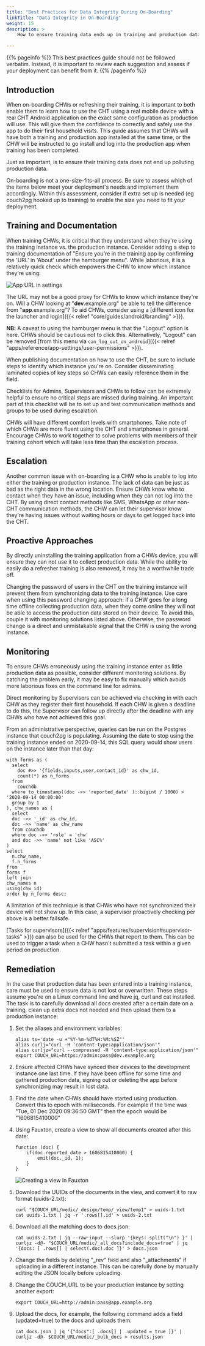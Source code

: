```yaml
---
title: "Best Practices for Data Integrity During On-Boarding"
linkTitle: "Data Integrity in On-Boarding"
weight: 15
description: >
    How to ensure training data ends up in training and production data ends up production.

---
```


{{% pageinfo %}}
This best practices guide should not be followed verbatim.  Instead, it is important to review each suggestion and assess if your deployment can benefit from it.
{{% /pageinfo %}}

## Introduction

When on-boarding CHWs or refreshing their training, it is important to both enable them to learn how to use the CHT using a real mobile device with a real CHT Android application on the exact same configuration as production will use. This will give them the confidence to correctly and safely use the app to do their first household visits. This guide assumes that CHWs will have both a training and production app installed at the same time, or the CHW will be instructed to go install and log into the production app when training has been completed.

Just as important, is to ensure their training data does not end up polluting production data.

On-boarding is not a one-size-fits-all process. Be sure to assess which of the items below meet your deployment's needs and implement them accordingly. Within this assessment, consider if extra set up is needed (eg couch2pg hooked up to training) to enable the size you need to fit your deployment.

## Training and Documentation

When training CHWs, it is critical that they understand when they're using the training instance vs. the production instance. Consider adding a step to training documentation of "Ensure you're in the training app by confirming the 'URL' in 'About' under the hamburger menu". While laborious, it is a relatively quick check which empowers the CHW to know which instance they're using:

![App URL in settings](app.url.png)

The URL may not be a good proxy for CHWs to know which instance they're on. Will a CHW looking at  "**dev**.example.org" be able to tell the difference from "**app**.example.org"? To aid  CHWs, consider using a [different icon for the launcher and login]({{< relref "core/guides/android/branding" >}}).

**NB:** A caveat to using the hamburger menu is that the "Logout" option is here. CHWs should be cautious not to click this. Alternatively, "Logout" can be removed [from this menu via `can_log_out_on_android`]({{< relref "apps/reference/app-settings/user-permissions" >}}).

When publishing documentation on how to use the CHT, be sure to include steps to identify which instance you're on. Consider disseminating laminated copies of key steps so CHWs can easily reference them in the field.

Checklists for Admins, Supervisors and CHWs to follow can be extremely helpful to ensure no critical steps are missed during training. An important part of this checklist will be to set up and test communication methods and groups to be used during escalation.

CHWs will have different comfort levels with smartphones. Take note of which CHWs are more fluent using the CHT and smartphones in general. Encourage CHWs to work together to solve problems with members of their training cohort which will take less time than the escalation process.

## Escalation

Another common issue with on-boarding is a CHW who is unable to log into either the training or production instance. The lack of data can be just as bad as the right data in the wrong location. Ensure CHWs know who to contact when they have an issue, including when they can not log into the CHT. By using direct contact methods like SMS, WhatsApp or other non-CHT communication methods, the CHW can let their supervisor know they're having issues without waiting hours or days to get logged back into the CHT.

## Proactive Approaches

By directly uninstalling the training application from a CHWs device, you will ensure they can not use it to collect production data. While the ability to easily do a refresher training is also removed, it may be a worthwhile trade off.

Changing the password of users in the CHT on the training instance will prevent them from synchronizing data to the training instance. Use care when using this password changing approach: if a CHW goes for a long time offline collecting production data, when they come online they will not be able to access the production data stored on their device. To avoid this, couple it with monitoring solutions listed above. Otherwise, the password change is a direct and unmistakable signal that the CHW is using the wrong instance.

## Monitoring

To ensure CHWs erroneously using the training instance enter as little production data as possible, consider different monitoring solutions. By catching the problem early, it may be easy to fix manually which avoids more laborious fixes on the command line for admins.

Direct monitoring by Supervisors can be achieved via checking in with each CHW as they register their first household. If each CHW is given a deadline to do this, the Supervisor can follow up directly after the deadline with any CHWs who have not achieved this goal.

From an administrative perspective, queries can be run on the Postgres instance that couch2pg is populating. Assuming the date to stop using the training instance ended on 2020-09-14, this SQL query would show users on the instance later than that day:

```shell
with forms as (
  select
    doc #>> '{fields,inputs,user,contact_id}' as chw_id,
    count(*) as n_forms
  from
    couchdb
  where to_timestamp((doc ->> 'reported_date' )::bigint / 1000) > '2020-09-14 00:00:00'
  group by 1
), chw_names as (
  select 
  doc ->> '_id' as chw_id, 
  doc ->> 'name' as chw_name
  from couchdb 
  where doc ->> 'role' = 'chw'
  and doc ->> 'name' not like 'ASC%'
)
select 
  n.chw_name,
  f.n_forms
from 
forms f 
left join 
chw_names n 
using(chw_id)
order by n_forms desc;
```

A limitation of this technique is that CHWs who have not synchronized their device will not show up. In this case, a supervisor proactively checking per above is a better failsafe.

[Tasks for supervisors]({{< relref "apps/features/supervision#supervisor-tasks" >}}) can also be used for the CHWs that report to them. This can be used to trigger a task when a CHW hasn't submitted a task within a given period on production.

## Remediation

In the case that production data has been entered into a training instance, care must be used to ensure data is not lost or overwritten. These steps assume you're on a Linux command line and have jq, curl and cat installed. The task is to carefully download all docs created after a certain date on a training, clean up extra docs not needed and then upload them to a production instance:

1. Set the aliases and environment variables:

    ```
    alias ts='date -u +"%Y-%m-%dT%H:%M:%SZ"'
    alias curlj="curl -H 'content-type:application/json'"
    alias curljz="curl --compressed -H 'content-type:application/json'"
    export COUCH_URL=https://admin:pass@dev.example.org
    ```

2. Ensure affected CHWs have synced their devices to the development instance one last time. If they have been offline for some time and gathered production data, signing out or deleting the app before synchronizing may result in lost data.
3. Find the date when CHWs should have started using production. Convert this to epoch with milliseconds. For example if the time was "Tue, 01 Dec 2020 09:36:50 GMT" then the epoch would be "1606815410000"
4. Using Fauxton, create a view to show all documents created after this date:

    ```
    function (doc) {
        if(doc.reported_date > 1606815410000) {
            emit(doc._id, 1);
        }
    }
   ```

    ![Creating a view in Fauxton](create.view.png)
5. Download the UUIDs of the documents in the view, and convert it to raw format (uuids-2.txt):

    ```
    curl "$COUCH_URL/medic/_design/temp/_view/temp1" > uuids-1.txt
    cat uuids-1.txt | jq -r '.rows[].id' > uuids-2.txt
    ```
6. Download all the matching docs to docs.json:

    ```
    cat uuids-2.txt | jq --raw-input --slurp '{keys: split("\n") }' | curljz -d@- "$COUCH_URL/medic/_all_docs?include_docs=true" | jq '{docs: [ .rows[] | select(.doc).doc ]}' > docs.json
    ```
7. Change the fields by deleting "_rev" field and also "_attachments" if uploading in a different instance. This can be carefully done by manually editing the JSON locally before uploading.
8. Change the COUCH_URL to be your production instance by setting another export:
    ```
    export COUCH_URL=http://admin:pass@app.example.org
    ```
9. Upload the docs, for example, the following command adds a field (updated=true) to the docs and uploads them:
    ```
    cat docs.json | jq '{"docs":[ .docs[] | .updated = true ]}' | curljz -d@- $COUCH_URL/medic/_bulk_docs > results.json
    ```
